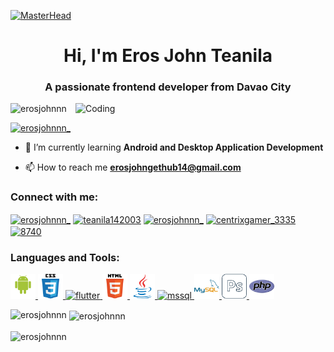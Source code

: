 [![MasterHead](https://share.creavite.co/NfXzoS1l3wOwxcvf.gif)](https://rishavchanda.io)
<h1 align="center">Hi, I'm Eros John Teanila</h1>
<h3 align="center">A passionate frontend developer from Davao City</h3>
<img align="right" alt="Coding" width="400" src="https://i.pinimg.com/originals/81/17/8b/81178b47a8598f0c81c4799f2cdd4057.gif">


<p align="left"> <img src="https://komarev.com/ghpvc/?username=erosjohnnn&label=Profile%20views&color=0e75b6&style=flat" alt="erosjohnnn" /> </p>

<p align="left"> <a href="https://twitter.com/erosjohnnn_" target="blank"><img src="https://img.shields.io/twitter/follow/erosjohnnn_?logo=twitter&style=for-the-badge" alt="erosjohnnn_" /></a> </p>

- 🌱 I’m currently learning **Android and Desktop Application Development**

- 📫 How to reach me **erosjohngethub14@gmail.com**

<h3 align="left">Connect with me:</h3>
<p align="left">
<a href="https://twitter.com/erosjohnnn_" target="blank"><img align="center" src="https://raw.githubusercontent.com/rahuldkjain/github-profile-readme-generator/master/src/images/icons/Social/twitter.svg" alt="erosjohnnn_" height="30" width="40" /></a>
<a href="https://fb.com/teanila142003" target="blank"><img align="center" src="https://raw.githubusercontent.com/rahuldkjain/github-profile-readme-generator/master/src/images/icons/Social/facebook.svg" alt="teanila142003" height="30" width="40" /></a>
<a href="https://instagram.com/erosjohnnn_" target="blank"><img align="center" src="https://raw.githubusercontent.com/rahuldkjain/github-profile-readme-generator/master/src/images/icons/Social/instagram.svg" alt="erosjohnnn_" height="30" width="40" /></a>
<a href="https://www.youtube.com/c/centrixgamer_" target="blank"><img align="center" src="https://raw.githubusercontent.com/rahuldkjain/github-profile-readme-generator/master/src/images/icons/Social/youtube.svg" alt="centrixgamer_3335" height="30" width="40" /></a>
<a href="https://discord.gg/8740" target="blank"><img align="center" src="https://raw.githubusercontent.com/rahuldkjain/github-profile-readme-generator/master/src/images/icons/Social/discord.svg" alt="8740" height="30" width="40" /></a>
</p>

<h3 align="left">Languages and Tools:</h3>
<p align="left"> <a href="https://developer.android.com" target="_blank" rel="noreferrer"> <img src="https://raw.githubusercontent.com/devicons/devicon/master/icons/android/android-original-wordmark.svg" alt="android" width="40" height="40"/> </a> <a href="https://www.w3schools.com/css/" target="_blank" rel="noreferrer"> <img src="https://raw.githubusercontent.com/devicons/devicon/master/icons/css3/css3-original-wordmark.svg" alt="css3" width="40" height="40"/> </a> <a href="https://flutter.dev" target="_blank" rel="noreferrer"> <img src="https://www.vectorlogo.zone/logos/flutterio/flutterio-icon.svg" alt="flutter" width="40" height="40"/> </a> <a href="https://www.w3.org/html/" target="_blank" rel="noreferrer"> <img src="https://raw.githubusercontent.com/devicons/devicon/master/icons/html5/html5-original-wordmark.svg" alt="html5" width="40" height="40"/> </a> <a href="https://www.java.com" target="_blank" rel="noreferrer"> <img src="https://raw.githubusercontent.com/devicons/devicon/master/icons/java/java-original.svg" alt="java" width="40" height="40"/> </a> <a href="https://www.microsoft.com/en-us/sql-server" target="_blank" rel="noreferrer"> <img src="https://www.svgrepo.com/show/303229/microsoft-sql-server-logo.svg" alt="mssql" width="40" height="40"/> </a> <a href="https://www.mysql.com/" target="_blank" rel="noreferrer"> <img src="https://raw.githubusercontent.com/devicons/devicon/master/icons/mysql/mysql-original-wordmark.svg" alt="mysql" width="40" height="40"/> </a> <a href="https://www.photoshop.com/en" target="_blank" rel="noreferrer"> <img src="https://raw.githubusercontent.com/devicons/devicon/master/icons/photoshop/photoshop-line.svg" alt="photoshop" width="40" height="40"/> </a> <a href="https://www.php.net" target="_blank" rel="noreferrer"> <img src="https://raw.githubusercontent.com/devicons/devicon/master/icons/php/php-original.svg" alt="php" width="40" height="40"/> </a> </p>

<p><img align="left" src="https://github-readme-stats.vercel.app/api/top-langs?username=erosjohnnn&show_icons=true&locale=en&layout=compact" alt="erosjohnnn" /></p>

<p>&nbsp;<img align="center" src="https://github-readme-stats.vercel.app/api?username=erosjohnnn&show_icons=true&locale=en" alt="erosjohnnn" /></p>

<p><img align="center" src="https://github-readme-streak-stats.herokuapp.com/?user=erosjohnnn&" alt="erosjohnnn" /></p>
